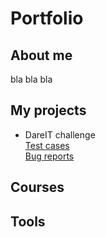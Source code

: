 # Portfolio
## About me
bla bla bla
## My projects
* DareIT challenge  
[Test cases](https://docs.google.com/spreadsheets/d/1pqUmIt0ZJSBz-wHO84595kLxZ9jHX6t8A3c1sG6J8Is/edit?usp=sharing)   
[Bug reports](https://docs.google.com/spreadsheets/d/1I20oPUKulziQDDU-H_0LkYLTwA746faLbTkoGYq24gU/edit?usp=sharing)  

## Courses
## Tools

